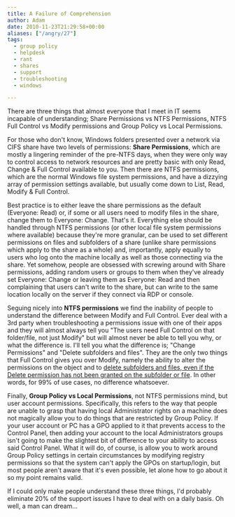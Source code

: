 ```yaml
---
title: A Failure of Comprehension
author: Adam
date: 2010-11-23T21:29:58+00:00
aliases: ["/angry/27"]
tags:
  - group policy
  - helpdesk
  - rant
  - shares
  - support
  - troubleshooting
  - windows

---
```

There are three things that almost everyone that I meet in IT seems incapable of understanding; Share Permissions vs NTFS Permissions, NTFS Full Control vs Modify permissions and Group Policy vs Local Permissions.

For those who don't know, Windows folders presented over a network via CIFS share have two levels of permissions: **Share Permissions**, which are mostly a lingering reminder of the pre-NTFS days, when they were only way to control access to network resources and are pretty basic with only Read, Change & Full Control available to you. Then there are NTFS permissions, which are the normal Windows file system permissions, and have a dizzying array of permission settings available, but usually come down to List, Read, Modify & Full Control.

Best practice is to either leave the share permissions as the default (Everyone: Read) or, if some or all users need to modify files in the share, change them to Everyone: Change. That's it. Everything else should be handled through NTFS permissions (or other local file system permissions where available) because they're more granular, can be used to set different permissions on files and subfolders of a share (unlike share permissions which apply to the share as a whole) and, importantly, apply equally to users who log onto the machine locally as well as those connecting via the share. Yet somehow, people are obsessed with screwing around with Share permissions, adding random users or groups to them when they've already set Everyone: Change or leaving them as Everyone: Read and then complaining that users can't write to the share, but can write to the same location locally on the server if they connect via RDP or console.

Seguing nicely into **NTFS permissions** we find the inability of people to understand the difference between Modify and Full Control. Ever deal with a 3rd party when troubleshooting a permissions issue with one of their apps and they will almost always tell you "The users need Full Control on that folder/file, not just Modify" but will almost never be able to tell you why, or what the difference is. I'll tell you what the difference is; "Change Permissions" and "Delete subfolders and files". They are the only two things that Full Control gives you over Modify, namely the ability to alter the permissions on the object and to [delete subfolders and files, even if the Delete permission has not been granted on the subfolder or file][1]. In other words, for 99% of use cases, no difference whatsoever.

Finally, **Group Policy vs Local Permissions**, not NTFS permissions mind, but user account permissions. Specifically, this refers to the way that people are unable to grasp that having local Administrator rights on a machine does not magically allow you to do things that are restricted by Group Policy. If your user account or PC has a GPO applied to it that prevents access to the Control Panel, then adding your account to the local Administrators groups isn't going to make the slightest bit of difference to your ability to access said Control Panel. What it will do, of course, is allow you to work around Group Policy settings in certain circumstances by modifying registry permissions so that the system can't apply the GPOs on startup/login, but most people aren't aware that it's even possible, let alone how to go about it so my point remains valid.

If I could only make people understand these three things, I'd probably eliminate 20% of the support issues I have to deal with on a daily basis. Oh well, a man can dream...

 [1]: http://technet.microsoft.com/en-us/library/cc787794(WS.10).aspx
